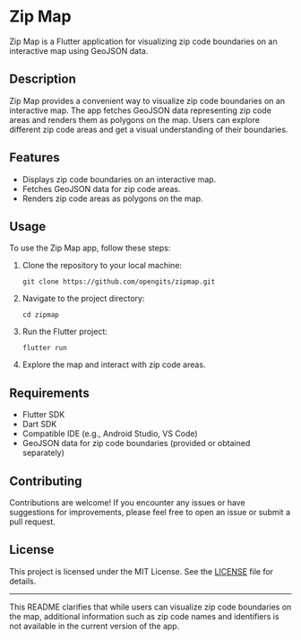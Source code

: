 # Zip Map

Zip Map is a Flutter application for visualizing zip code boundaries on an interactive map using GeoJSON data.

## Description

Zip Map provides a convenient way to visualize zip code boundaries on an interactive map. The app fetches GeoJSON data representing zip code areas and renders them as polygons on the map. Users can explore different zip code areas and get a visual understanding of their boundaries.

## Features

- Displays zip code boundaries on an interactive map.
- Fetches GeoJSON data for zip code areas.
- Renders zip code areas as polygons on the map.

## Usage

To use the Zip Map app, follow these steps:

1. Clone the repository to your local machine:

   ```
   git clone https://github.com/opengits/zipmap.git
   ```

2. Navigate to the project directory:

   ```
   cd zipmap
   ```

3. Run the Flutter project:

   ```
   flutter run
   ```

4. Explore the map and interact with zip code areas.

## Requirements

- Flutter SDK
- Dart SDK
- Compatible IDE (e.g., Android Studio, VS Code)
- GeoJSON data for zip code boundaries (provided or obtained separately)

## Contributing

Contributions are welcome! If you encounter any issues or have suggestions for improvements, please feel free to open an issue or submit a pull request.

## License

This project is licensed under the MIT License. See the [LICENSE](LICENSE) file for details.

---

This README clarifies that while users can visualize zip code boundaries on the map, additional information such as zip code names and identifiers is not available in the current version of the app.
